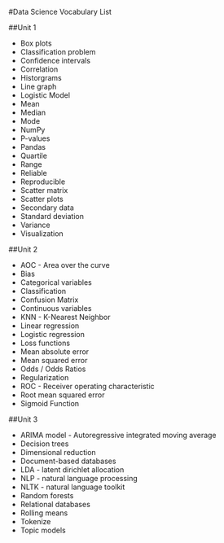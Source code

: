#Data Science Vocabulary List

##Unit 1
- Box plots
- Classification problem
- Confidence intervals
- Correlation
- Historgrams
- Line graph
- Logistic Model
- Mean
- Median
- Mode
- NumPy
- P-values
- Pandas
- Quartile
- Range
- Reliable
- Reproducible
- Scatter matrix
- Scatter plots
- Secondary data
- Standard deviation
- Variance
- Visualization

##Unit 2
- AOC - Area over the curve
- Bias
- Categorical variables
- Classification
- Confusion Matrix
- Continuous variables
- KNN - K-Nearest Neighbor
- Linear regression
- Logistic regression
- Loss functions
- Mean absolute error
- Mean squared error
- Odds / Odds Ratios
- Regularization
- ROC - Receiver operating characteristic
- Root mean squared error
- Sigmoid Function

##Unit 3
- ARIMA model - Autoregressive integrated moving average
- Decision trees
- Dimensional reduction
- Document-based databases
- LDA - latent dirichlet allocation
- NLP - natural language processing
- NLTK - natural language toolkit
- Random forests
- Relational databases
- Rolling means
- Tokenize
- Topic models
